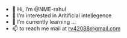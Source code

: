 - 👋 Hi, I’m @NME-rahul
- 👀 I’m interested in Aritificial intellegence
- 🌱 I’m currently learning ...
- 📫 to reach me mail at rv42088@gmail.com

<!---
NME-rahul/NME-rahul is a ✨ special ✨ repository because its `README.md` (this file) appears on your GitHub profile.
You can click the Preview link to take a look at your changes.
--->
